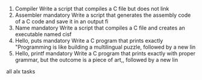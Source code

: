 1. Compiler Write a script that compiles a C file but does not link
2. Assembler
mandatory
Write a script that generates the assembly code of a C code and save it in an output fi
3. Name
mandatory
Write a script that compiles a C file and creates an executable named cisf
4. Hello, puts
mandatory
Write a C program that prints exactly "Programming is like building a multilingual puzzle, followed by a new lin
5. Hello, printf
mandatory
Write a C program that prints exactly with proper grammar, but the outcome is a piece of art,, followed by a new lin

all alx tasks
